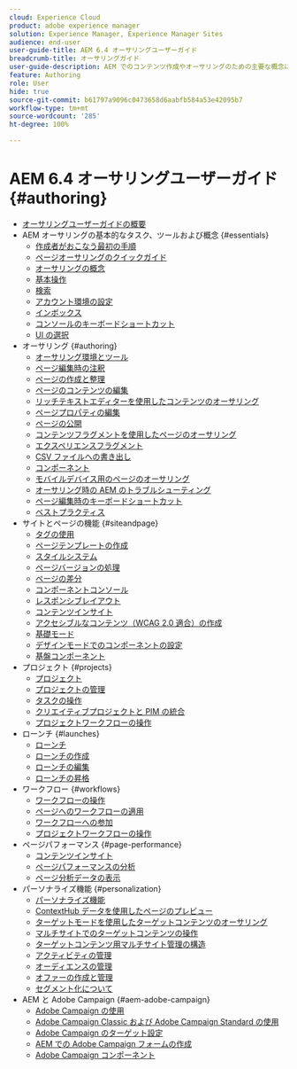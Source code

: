 ```yaml
---
cloud: Experience Cloud
product: adobe experience manager
solution: Experience Manager, Experience Manager Sites
audience: end-user
user-guide-title: AEM 6.4 オーサリングユーザーガイド
breadcrumb-title: オーサリングガイド
user-guide-description: AEM でのコンテンツ作成やオーサリングのための主要な概念について説明します。
feature: Authoring
role: User
hide: true
source-git-commit: b61797a9096c0473658d6aabfb584a53e42095b7
workflow-type: tm+mt
source-wordcount: '285'
ht-degree: 100%

---
```



# AEM 6.4 オーサリングユーザーガイド {#authoring}

+ [オーサリングユーザーガイドの概要](home.md)
+ AEM オーサリングの基本的なタスク、ツールおよび概念 {#essentials}
   + [作成者がおこなう最初の手順](first-steps.md)
   + [ページオーサリングのクイックガイド](qg-page-authoring.md)
   + [オーサリングの概念](author.md)
   + [基本操作 ](basic-handling.md)
   + [検索](search.md)
   + [アカウント環境の設定 ](user-properties.md)
   + [インボックス ](inbox.md)
   + [コンソールのキーボードショートカット](keyboard-shortcuts.md)
   + [UI の選択 ](select-ui.md)
+ オーサリング {#authoring}
   + [オーサリング環境とツール](author-environment-tools.md)
   + [ページ編集時の注釈 ](annotations.md)
   + [ページの作成と整理 ](managing-pages.md)
   + [ページのコンテンツの編集 ](editing-content.md)
   + [リッチテキストエディターを使用したコンテンツのオーサリング](rich-text-editor.md)
   + [ページプロパティの編集 ](editing-page-properties.md)
   + [ページの公開 ](publishing-pages.md)
   + [コンテンツフラグメントを使用したページのオーサリング ](content-fragments.md)
   + [エクスペリエンスフラグメント](experience-fragments.md)
   + [CSV ファイルへの書き出し](csv-export.md)
   + [コンポーネント](default-components.md)
   + [モバイルデバイス用のページのオーサリング](mobile.md)
   + [オーサリング時の AEM のトラブルシューティング](troubleshooting.md)
   + [ページ編集時のキーボードショートカット](page-authoring-keyboard-shortcuts.md)
   + [ベストプラクティス](best-practices.md)
+ サイトとページの機能 {#siteandpage}
   + [タグの使用 ](tags.md)
   + [ページテンプレートの作成](templates.md)
   + [スタイルシステム ](style-system.md)
   + [ページバージョンの処理 ](working-with-page-versions.md)
   + [ページの差分 ](page-diff.md)
   + [コンポーネントコンソール](default-components-console.md)
   + [レスポンシブレイアウト](responsive-layout.md)
   + [コンテンツインサイト](content-insights.md)
   + [アクセシブルなコンテンツ（WCAG 2.0 適合）の作成 ](creating-accessible-content.md)
   + [基礎モード](scaffolding.md)
   + [デザインモードでのコンポーネントの設定 ](default-components-designmode.md)
   + [基盤コンポーネント](default-components-foundation.md)
+ プロジェクト {#projects}
   + [プロジェクト](projects.md)
   + [プロジェクトの管理 ](touch-ui-managing-projects.md)
   + [タスクの操作](task-content.md)
   + [クリエイティブプロジェクトと PIM の統合](managing-product-information.md)
   + [プロジェクトワークフローの操作 ](projects-with-workflows.md)
+ ローンチ {#launches}
   + [ローンチ](launches.md)
   + [ローンチの作成](launches-creating.md)
   + [ローンチの編集](launches-editing.md)
   + [ローンチの昇格](launches-promoting.md)
+ ワークフロー {#workflows}
   + [ワークフローの操作](workflows.md)
   + [ページへのワークフローの適用 ](workflows-applying.md)
   + [ワークフローへの参加 ](workflows-participating.md)
   + [プロジェクトワークフローの操作](https://experienceleague.adobe.com/docs/experience-manager-64/authoring/projects/projects-with-workflows.html?lang=ja)
+ ページパフォーマンス {#page-performance}
   + [コンテンツインサイト](https://experienceleague.adobe.com/docs/experience-manager-64/authoring/siteandpage/content-insights.html?lang=ja)
   + [ページパフォーマンスの分析 ](ci-analyze.md)
   + [ページ分析データの表示 ](pa-using.md)
+ パーソナライズ機能 {#personalization}
   + [パーソナライズ機能](personalization.md)
   + [ContextHub データを使用したページのプレビュー](ch-previewing.md)
   + [ターゲットモードを使用したターゲットコンテンツのオーサリング](content-targeting-touch.md)
   + [マルチサイトでのターゲットコンテンツの操作](multisite-support-targeted-content.md)
   + [ターゲットコンテンツ用マルチサイト管理の構造](technical-multisite-targeted.md)
   + [アクティビティの管理](activitylib.md)
   + [オーディエンスの管理](managing-audiences.md)
   + [オファーの作成と管理](offerlib.md)
   + [セグメント化について ](segmentation-overview.md)
+ AEM と Adobe Campaign {#aem-adobe-campaign}
   + [Adobe Campaign の使用](adobe-campaign.md)
   + [Adobe Campaign Classic および Adobe Campaign Standard の使用](campaign.md)
   + [Adobe Campaign のターゲット設定 ](target-adobe-campaign.md)
   + [AEM での Adobe Campaign フォームの作成 ](adobe-campaign-forms.md)
   + [Adobe Campaign コンポーネント](adobe-campaign-components.md)
